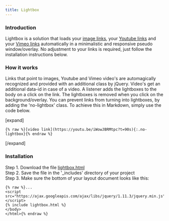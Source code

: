 ```yaml
---
title: Lightbox
---
```


### Introduction

Lightbox is a solution that loads your <a href="/img/logo-2x.png">image links</a>, your <a href="https://www.youtube.com/watch?v=dQw4w9WgXcQ&showinfo=0&rel=0">Youtube links</a> and your <a href="https://vimeo.com/132888648">Vimeo links</a> automatically in a minimalistic and responsive pseudo window/overlay. No adjustment to your links is required, just follow the installation instructions below.

### How it works

Links that point to images, Youtube and Vimeo video's are automagically recognized and provided with an additional class by jQuery. Video's get an additional data-id in case of a video. A listener adds the lightboxes to the body on a click on the link. The lightboxes is removed when you click on the background/overlay. You can prevent links from turning into lightboxes, by adding the 'no-lightbox' class. To achieve this in Markdown, simply use the code below.

[expand]

```
{% raw %}[video link](https://youtu.be/iWowJBRMtpc?t=90s){:.no-lightbox}{% endraw %}
```

[/expand]

### Installation

Step 1. Download the file [lightbox.html](https://raw.githubusercontent.com/jhvanderschee/jekyllcodex/gh-pages/_includes/lightbox.html)
<br />Step 2. Save the file in the '_includes' directory of your project
<br />Step 3. Make sure the bottom of your layout document looks like this:

```
{% raw %}...
<script src="https://ajax.googleapis.com/ajax/libs/jquery/1.11.3/jquery.min.js"></script>
{% include lightbox.html %}
</body>
</html>{% endraw %}
```